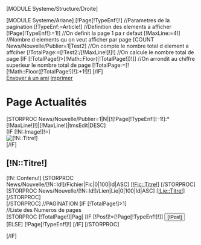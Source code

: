 [MODULE Systeme/Structure/Droite]
<div id="Milieu">
	[MODULE Systeme/Ariane]
	[!Page[!TypeEnf!]!]
		//Parametres de la pagination
	[!TypeEnf:=Article!]
		//Definition des elements a afficher
	[!Page[!TypeEnf!]:=1!]
		//On definit la page 1 pa r defaut
	[!MaxLine:=4!]
		//Nombre d elements qu on veut afficher par page
	[COUNT News/Nouvelle/Publier=1|Test2]
		//On compte le nombre total d element a affciher
	[!TotalPage:=[!Test2:/[!MaxLine!]!]!]
		//On calcule le nombre total de page
	[IF [!TotalPage!]>[!Math::Floor([!TotalPage!])!]]
		//On arrondit au chiffre superieur le nombre total de page
		[!TotalPage:=[![!Math::Floor([!TotalPage!])!]:+1!]!]
	[/IF]
	<div id="Options">
		<a href="/Redaction/Affich/SendToFriend?Rubrique=Actualit&eacute;s" title="Envoyer la page &agrave; un ami">Envoyer &agrave; un ami</a>
		<a href="/Actualites/Imprimer.print?Debut=[![!Page[!TypeEnf!]:-1!]:*[!MaxLine!]!]&Fin=[!MaxLine!]" title="Imprimer les actualit&eacute;">Imprimer</a>
	</div>
	<h1>Page Actualit&eacute;s</h1>
	[STORPROC News/Nouvelle/Publier=1|N|[![!Page[!TypeEnf!]:-1!]:*[!MaxLine!]!]|[!MaxLine!]|tmsEdit|DESC]
		<div class="Article">
			[IF [!N::Image!]!=]
				<div class="ImgArt">
					<img src="/[!N::Image!].limit.120x200.jpg" alt="[!N::Titre!]" />
				</div>
			[/IF]
			<div [IF [!N::Image!]!=]class="TextArt"[ELSE]class="Text"[/IF]>
				<h2>[!N::Titre!]</h2>
				[!N::Contenu!]
				[STORPROC News/Nouvelle/[!N::Id!]/Fichier|Fic|0|100|Id|ASC]
					<a href="/[!Fic::URL!]" title="[!Fic::Titre!]" class="Lien">[!Fic::Titre!]</a>
				[/STORPROC]
				[STORPROC News/Nouvelle/[!N::Id!]/Lien|Lie|0|100|Id|ASC]
					<a href="[!Lie::URL!]" title="[!Lie::Titre!]" [IF [!Lie::Type!]=Externe]onclick="window.open(this.href); return false;"[/IF] class="Lien">[!Lie::Titre!]</a>
				[/STORPROC]
			</div>
		</div>
	[/STORPROC]
	//PAGINATION
	[IF [!TotalPage!]>1]
		<div id="Pagination">
			<form action="/[!Lien!]" method="get">
				//Liste des Numeros de pages
				<div class="NumPages">
					[STORPROC [!TotalPage!]|Pag]
						[IF [!Pos!]!=[!Page[!TypeEnf!]!]]
							<input type="submit" value="[!Pos!]" name="Page[!TypeEnf!]" /> 
						[ELSE]
							<span>[!Page[!TypeEnf!]!]</span>
						[/IF]
					[/STORPROC]
				</div>
			</form>
		</div>
	[/IF]
</div>
<div class="Clear"></div>